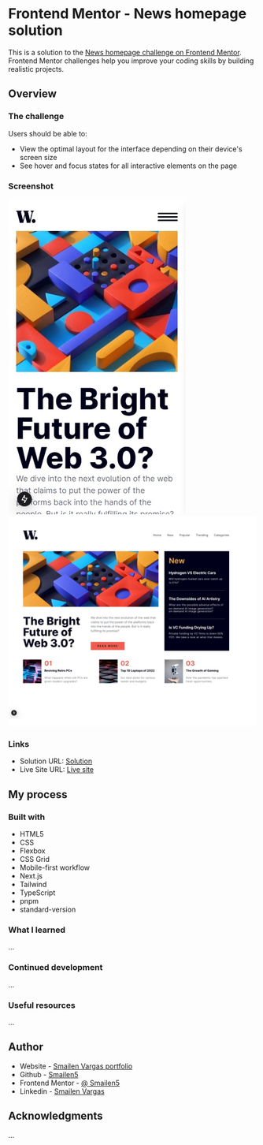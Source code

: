 # Frontend Mentor - News homepage solution

This is a solution to the [News homepage challenge on Frontend Mentor](https://www.frontendmentor.io/challenges/news-homepage-H6SWTa1MFl). Frontend Mentor challenges help you improve your coding skills by building realistic projects.


## Overview

### The challenge

Users should be able to:

- View the optimal layout for the interface depending on their device's screen size
- See hover and focus states for all interactive elements on the page

### Screenshot

![smartphone](./screenshot/news-homepage-smartphone.jpeg)
![desktop](./screenshot/news-homepage-desktop.jpeg)


### Links

- Solution URL: [Solution](https://github.com/Smailen5/Frontend-Mentor-Challenge/tree/main/news-homepage)
- Live Site URL: [Live site](https://news-homepage-beta-eight.vercel.app/)

## My process

### Built with

- HTML5
- CSS
- Flexbox
- CSS Grid
- Mobile-first workflow
- Next.js
- Tailwind
- TypeScript
- pnpm
- standard-version


### What I learned

...


### Continued development

...

### Useful resources

...


## Author

- Website - [Smailen Vargas portfolio](https://smailenvargas.com/)
- Github - [Smailen5](https://github.com/Smailen5)
- Frontend Mentor - [@ Smailen5](https://www.frontendmentor.io/profile/Smailen5)
- Linkedin - [Smailen Vargas](https://www.linkedin.com/in/smailen-vargas/)


## Acknowledgments

...
